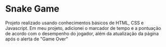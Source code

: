 # Snake Game #

Projeto realizado usando conhecimentos básicos de HTML, CSS e Javascript. Em meu projeto, adicionei o marcador de tempo e a pontuação de acordo com o desempenho do jogador, além da atualização da página após o alerta de "Game Over"